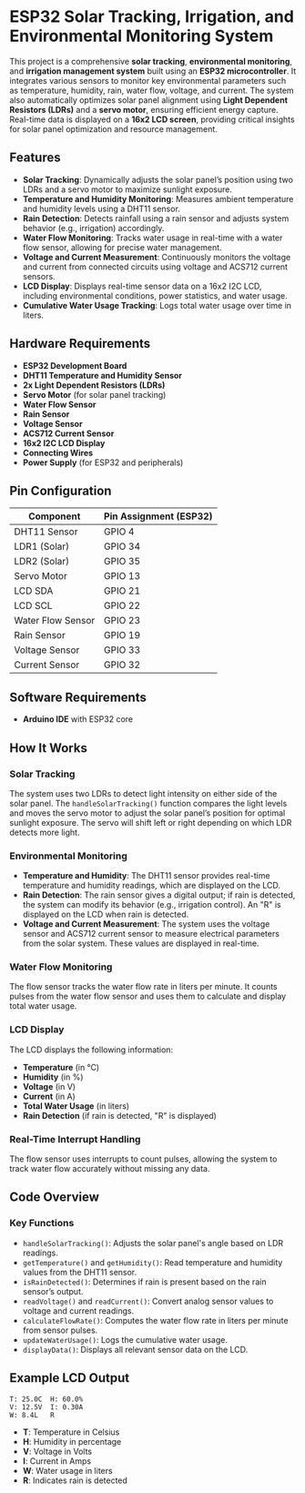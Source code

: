 # ESP32 Solar Tracking, Irrigation, and Environmental Monitoring System

This project is a comprehensive **solar tracking**, **environmental monitoring**, and **irrigation management system** built using an **ESP32 microcontroller**. It integrates various sensors to monitor key environmental parameters such as temperature, humidity, rain, water flow, voltage, and current. The system also automatically optimizes solar panel alignment using **Light Dependent Resistors (LDRs)** and a **servo motor**, ensuring efficient energy capture. Real-time data is displayed on a **16x2 LCD screen**, providing critical insights for solar panel optimization and resource management.

## Features

- **Solar Tracking**: Dynamically adjusts the solar panel’s position using two LDRs and a servo motor to maximize sunlight exposure.
- **Temperature and Humidity Monitoring**: Measures ambient temperature and humidity levels using a DHT11 sensor.
- **Rain Detection**: Detects rainfall using a rain sensor and adjusts system behavior (e.g., irrigation) accordingly.
- **Water Flow Monitoring**: Tracks water usage in real-time with a water flow sensor, allowing for precise water management.
- **Voltage and Current Measurement**: Continuously monitors the voltage and current from connected circuits using voltage and ACS712 current sensors.
- **LCD Display**: Displays real-time sensor data on a 16x2 I2C LCD, including environmental conditions, power statistics, and water usage.
- **Cumulative Water Usage Tracking**: Logs total water usage over time in liters.

## Hardware Requirements

- **ESP32 Development Board**
- **DHT11 Temperature and Humidity Sensor**
- **2x Light Dependent Resistors (LDRs)**
- **Servo Motor** (for solar panel tracking)
- **Water Flow Sensor**
- **Rain Sensor**
- **Voltage Sensor**
- **ACS712 Current Sensor**
- **16x2 I2C LCD Display**
- **Connecting Wires**
- **Power Supply** (for ESP32 and peripherals)

## Pin Configuration

| Component         | Pin Assignment (ESP32)           |
|-------------------|-----------------------------------|
| DHT11 Sensor      | GPIO 4                            |
| LDR1 (Solar)      | GPIO 34                           |
| LDR2 (Solar)      | GPIO 35                           |
| Servo Motor       | GPIO 13                           |
| LCD SDA           | GPIO 21                           |
| LCD SCL           | GPIO 22                           |
| Water Flow Sensor | GPIO 23                           |
| Rain Sensor       | GPIO 19                           |
| Voltage Sensor    | GPIO 33                           |
| Current Sensor    | GPIO 32                           |

## Software Requirements

- **Arduino IDE** with ESP32 core


## How It Works

### Solar Tracking
The system uses two LDRs to detect light intensity on either side of the solar panel. The `handleSolarTracking()` function compares the light levels and moves the servo motor to adjust the solar panel’s position for optimal sunlight exposure. The servo will shift left or right depending on which LDR detects more light.

### Environmental Monitoring

- **Temperature and Humidity**: The DHT11 sensor provides real-time temperature and humidity readings, which are displayed on the LCD.
- **Rain Detection**: The rain sensor gives a digital output; if rain is detected, the system can modify its behavior (e.g., irrigation control). An "R" is displayed on the LCD when rain is detected.
- **Voltage and Current Measurement**: The system uses the voltage sensor and ACS712 current sensor to measure electrical parameters from the solar system. These values are displayed in real-time.

### Water Flow Monitoring
The flow sensor tracks the water flow rate in liters per minute. It counts pulses from the water flow sensor and uses them to calculate and display total water usage.

### LCD Display
The LCD displays the following information:
- **Temperature** (in °C)
- **Humidity** (in %)
- **Voltage** (in V)
- **Current** (in A)
- **Total Water Usage** (in liters)
- **Rain Detection** (if rain is detected, "R" is displayed)

### Real-Time Interrupt Handling
The flow sensor uses interrupts to count pulses, allowing the system to track water flow accurately without missing any data.

## Code Overview

### Key Functions

- `handleSolarTracking()`: Adjusts the solar panel's angle based on LDR readings.
- `getTemperature()` and `getHumidity()`: Read temperature and humidity values from the DHT11 sensor.
- `isRainDetected()`: Determines if rain is present based on the rain sensor’s output.
- `readVoltage()` and `readCurrent()`: Convert analog sensor values to voltage and current readings.
- `calculateFlowRate()`: Computes the water flow rate in liters per minute from sensor pulses.
- `updateWaterUsage()`: Logs the cumulative water usage.
- `displayData()`: Displays all relevant sensor data on the LCD.

## Example LCD Output

```
T: 25.0C  H: 60.0%
V: 12.5V  I: 0.30A
W: 8.4L   R
```

- **T**: Temperature in Celsius
- **H**: Humidity in percentage
- **V**: Voltage in Volts
- **I**: Current in Amps
- **W**: Water usage in liters
- **R**: Indicates rain is detected

